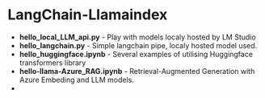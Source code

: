 # LangChain-Llamaindex

- **hello_local_LLM_api.py** - Play with models localy hosted by LM Studio
- **hello_langchain.py** - Simple langchain pipe, localy hosted model used.
- **hello_huggingface.ipynb** - Several examples of utilising Huggingface transformers library
- **hello-llama-Azure_RAG.ipynb** - Retrieval-Augmented Generation with Azure Embeding and LLM models.
-